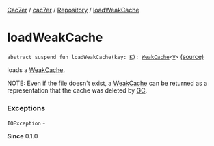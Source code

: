 [Cac7er](../../index.md) / [cac7er](../index.md) / [Repository](index.md) / [loadWeakCache](./load-weak-cache.md)

# loadWeakCache

`abstract suspend fun loadWeakCache(key: `[`K`](index.md#K)`): `[`WeakCache`](../-weak-cache/index.md)`<`[`V`](index.md#V)`>` [(source)](http://2wiqua.wcaokaze.com/gitbucket/wcaokaze/Cac7er/blob/master/src/main/java/cac7er/Repository.kt#L32)

loads a [WeakCache](../-weak-cache/index.md).

NOTE:
Even if the file doesn't exist, a [WeakCache](../-weak-cache/index.md) can be returned as
a representation that the cache was deleted by [GC](../-cac7er/gc.md).

### Exceptions

`IOException` -

**Since**
0.1.0

